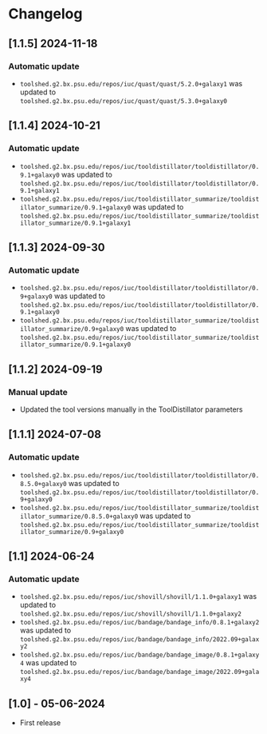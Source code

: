 # Changelog

## [1.1.5] 2024-11-18

### Automatic update
- `toolshed.g2.bx.psu.edu/repos/iuc/quast/quast/5.2.0+galaxy1` was updated to `toolshed.g2.bx.psu.edu/repos/iuc/quast/quast/5.3.0+galaxy0`

## [1.1.4] 2024-10-21

### Automatic update
- `toolshed.g2.bx.psu.edu/repos/iuc/tooldistillator/tooldistillator/0.9.1+galaxy0` was updated to `toolshed.g2.bx.psu.edu/repos/iuc/tooldistillator/tooldistillator/0.9.1+galaxy1`
- `toolshed.g2.bx.psu.edu/repos/iuc/tooldistillator_summarize/tooldistillator_summarize/0.9.1+galaxy0` was updated to `toolshed.g2.bx.psu.edu/repos/iuc/tooldistillator_summarize/tooldistillator_summarize/0.9.1+galaxy1`

## [1.1.3] 2024-09-30

### Automatic update
- `toolshed.g2.bx.psu.edu/repos/iuc/tooldistillator/tooldistillator/0.9+galaxy0` was updated to `toolshed.g2.bx.psu.edu/repos/iuc/tooldistillator/tooldistillator/0.9.1+galaxy0`
- `toolshed.g2.bx.psu.edu/repos/iuc/tooldistillator_summarize/tooldistillator_summarize/0.9+galaxy0` was updated to `toolshed.g2.bx.psu.edu/repos/iuc/tooldistillator_summarize/tooldistillator_summarize/0.9.1+galaxy0`

## [1.1.2] 2024-09-19

### Manual update

- Updated the tool versions manually in the ToolDistillator parameters

## [1.1.1] 2024-07-08

### Automatic update
- `toolshed.g2.bx.psu.edu/repos/iuc/tooldistillator/tooldistillator/0.8.5.0+galaxy0` was updated to `toolshed.g2.bx.psu.edu/repos/iuc/tooldistillator/tooldistillator/0.9+galaxy0`
- `toolshed.g2.bx.psu.edu/repos/iuc/tooldistillator_summarize/tooldistillator_summarize/0.8.5.0+galaxy0` was updated to `toolshed.g2.bx.psu.edu/repos/iuc/tooldistillator_summarize/tooldistillator_summarize/0.9+galaxy0`

## [1.1] 2024-06-24

### Automatic update
- `toolshed.g2.bx.psu.edu/repos/iuc/shovill/shovill/1.1.0+galaxy1` was updated to `toolshed.g2.bx.psu.edu/repos/iuc/shovill/shovill/1.1.0+galaxy2`
- `toolshed.g2.bx.psu.edu/repos/iuc/bandage/bandage_info/0.8.1+galaxy2` was updated to `toolshed.g2.bx.psu.edu/repos/iuc/bandage/bandage_info/2022.09+galaxy2`
- `toolshed.g2.bx.psu.edu/repos/iuc/bandage/bandage_image/0.8.1+galaxy4` was updated to `toolshed.g2.bx.psu.edu/repos/iuc/bandage/bandage_image/2022.09+galaxy4`

## [1.0] - 05-06-2024

- First release